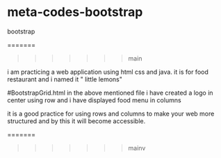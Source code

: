# meta-codes-bootstrap
bootstrap

=======
>>>>>>> main

i am practicing a web application  using  html css and java. it is for food restaurant and i named it " little lemons" 

#BootstrapGrid.html
in  the above mentioned file i have created a logo in center using row and i  have displayed food menu  in columns
 
 it is a good practice for using rows and columns to make your web more structured and by this it will  become accessible.
 

=======
>>>>>>> mainv